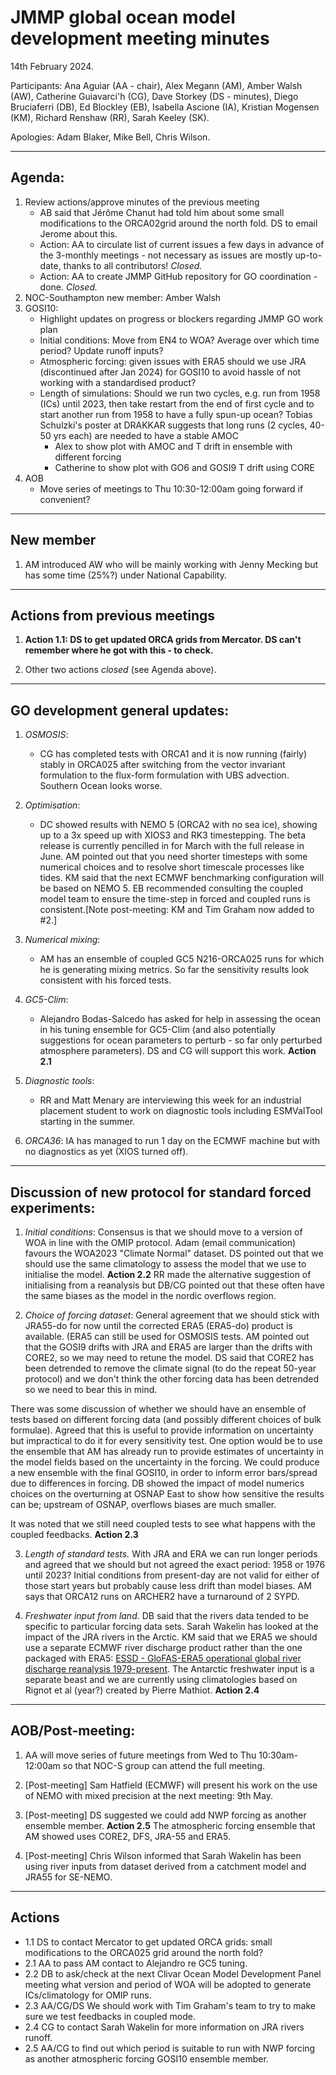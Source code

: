 # JMMP global ocean model development meeting minutes

14th February 2024.

Participants: Ana Aguiar (AA - chair), Alex Megann (AM), Amber Walsh (AW), Catherine Guiavarci'h (CG), Dave Storkey (DS - minutes), Diego Bruciaferri (DB), Ed Blockley (EB), Isabella Ascione (IA), Kristian Mogensen (KM), Richard Renshaw (RR), Sarah Keeley (SK).

Apologies: Adam Blaker, Mike Bell, Chris Wilson.

----------

## Agenda:
1. Review actions/approve minutes of the previous meeting 
   - AB said that Jérôme Chanut had told him about some small modifications to the ORCA02grid around the north fold. DS to email Jerome about this.
   - Action: AA to circulate list of current issues a few days in advance of the 3-monthly meetings - not necessary as issues are mostly up-to-date, thanks to all contributors! _Closed._
   - Action: AA to create JMMP GitHub repository for GO coordination - done. _Closed._
2. NOC-Southampton new member: Amber Walsh
3. GOSI10:
   - Highlight updates on progress or blockers regarding JMMP GO work plan
   - Initial conditions: Move from EN4 to WOA? Average over which time period? Update runoff inputs?
   - Atmospheric forcing: given issues with ERA5 should we use JRA (discontinued after Jan 2024) for GOSI10 to avoid hassle of not working with a standardised product?
   - Length of simulations: Should we run two cycles, e.g. run from 1958 (ICs) until 2023, then take restart from the end of first cycle and to start another run from 1958 to have a fully spun-up ocean? Tobias Schulzki's poster at DRAKKAR suggests that long runs (2 cycles, 40-50 yrs each) are needed to have a stable AMOC
      - Alex to show plot with AMOC and T drift in ensemble with different forcing
      - Catherine to show plot with GO6 and GOSI9 T drift using CORE
4. AOB
   - Move series of meetings to Thu 10:30-12:00am going forward if convenient?

----------

## New member

1. AM introduced AW who will be mainly working with Jenny Mecking but has some time (25%?) under National Capability.

----------

## Actions from previous meetings

1. **Action 1.1: DS to get updated ORCA grids from Mercator. DS can't remember where he got with this - to check.**

2. Other two actions _closed_ (see Agenda above).

----------

## GO development general updates:

1. _OSMOSIS_:
   - CG has completed tests with ORCA1 and it is now running (fairly) stably in ORCA025 after switching from the vector invariant formulation to the flux-form formulation with UBS advection. Southern Ocean looks worse.

2. _Optimisation_:
   - DC showed results with NEMO 5 (ORCA2 with no sea ice), showing up to a 3x speed up with XIOS3 and RK3 timestepping. The beta release is currently pencilled in for March with the full release in June. AM pointed out that you need shorter timesteps with some numerical choices and to resolve short timescale processes like tides. KM said that the next ECMWF benchmarking configuration will be based on NEMO 5. EB recommended consulting the coupled model team to ensure the time-step in forced and coupled runs is consistent.[Note post-meeting: KM and Tim Graham now added to #2.]

3. _Numerical mixing_: 
   - AM has an ensemble of coupled GC5 N216-ORCA025 runs for which he is generating mixing metrics. So far the sensitivity results look consistent with his forced tests. 

4. _GC5-Clim_:
   - Alejandro Bodas-Salcedo has asked for help in assessing the ocean in his tuning ensemble for GC5-Clim (and also potentially suggestions for ocean parameters to perturb - so far only perturbed atmosphere parameters). DS and CG will support this work. **Action 2.1**

5. _Diagnostic tools_: 
   - RR and Matt Menary are interviewing this week for an industrial placement student to work on diagnostic tools including ESMValTool starting in the summer.

6. _ORCA36_: IA has managed to run 1 day on the ECMWF machine but with no diagnostics as yet (XIOS turned off). 

----------

## Discussion of new protocol for standard forced experiments:

1. _Initial conditions_: Consensus is that we should move to a version of WOA in line with the OMIP protocol. Adam (email communication) favours the WOA2023 "Climate Normal" dataset. DS pointed out that we should use the same climatology to assess the model that we use to initialise the model. **Action 2.2** RR made the alternative suggestion of initialising from a reanalysis but DB/CG pointed out that these often have the same biases as the model in the nordic overflows region.

2. _Choice of forcing dataset_: General agreement that we should stick with JRA55-do for now until the corrected ERA5 (ERA5-do) product is available. (ERA5 can still be used for OSMOSIS tests. AM pointed out that the GOSI9 drifts with JRA and ERA5 are larger than the drifts with CORE2, so we may need to retune the model. DS said that CORE2 has been detrended to remove the climate signal (to do the repeat 50-year protocol) and we don't think the other forcing data has been detrended so we need to bear this in mind.

There was some discussion of whether we should have an ensemble of tests based on different forcing data (and possibly different choices of bulk formulae). Agreed that this is useful to provide information on uncertainty but impractical to do it for every sensitivity test. One option would be to use the ensemble that AM has already run to provide estimates of uncertainty in the model fields based on the uncertainty in the forcing. We could produce a new ensemble with the final GOSI10, in order to inform error bars/spread due to differences in forcing. DB showed the impact of model numerics choices on the overturning at OSNAP East to show how sensitive the results can be; upstream of OSNAP, overflows biases are much smaller.
                 
It was noted that we still need coupled tests to see what happens with the coupled feedbacks. **Action 2.3** 
                
3. _Length of standard tests._ With JRA and ERA we can run longer periods and agreed that we should but not agreed the exact period: 1958 or 1976 until 2023? Initial conditions from present-day are not valid for either of those start years but probably cause less drift than model biases. AM says that ORCA12 runs on ARCHER2 have a turnaround of 2 SYPD. 
                 
4. _Freshwater input from land._ DB said that the rivers data tended to be specific to particular forcing data sets. Sarah Wakelin has looked at the impact of the JRA rivers in the Arctic. KM said that we ERA5 we should use a separate ECMWF river discharge product rather than the one packaged with ERA5: [ESSD - GloFAS-ERA5 operational global river discharge reanalysis 1979-present](https://essd.copernicus.org/articles/12/2043/2020/). The Antarctic freshwater input is a separate beast and we are currently using climatologies based on Rignot et al (year?) created by Pierre Mathiot. **Action 2.4**

----------

## AOB/Post-meeting:

1. AA will move series of future meetings from Wed to Thu 10:30am-12:00am so that NOC-S group can attend the full meeting.

2. [Post-meeting] Sam Hatfield (ECMWF) will present his work on the use of NEMO with mixed precision at the next meeting: 9th May.

3. [Post-meeting] DS suggested we could add NWP forcing as another ensemble member. **Action 2.5** The atmospheric forcing ensemble that AM showed uses CORE2, DFS, JRA-55 and ERA5.

4. [Post-meeting] Chris Wilson informed that Sarah Wakelin has been using river inputs from dataset derived from a catchment model and JRA55 for SE-NEMO.

----------

## Actions

   * 1.1 DS to contact Mercator to get updated ORCA grids: small modifications to the ORCA025 grid around the north fold?
   * 2.1 AA to pass AM contact to Alejandro re GC5 tuning.
   * 2.2 DB to ask/check at the next Clivar Ocean Model Development Panel meeting what version and period of WOA will be adopted to generate ICs/climatology for OMIP runs. 
   * 2.3 AA/CG/DS We should work with Tim Graham's team to try to make sure we test feedbacks in coupled mode.
   * 2.4 CG to contact Sarah Wakelin for more information on JRA rivers runoff.
   * 2.5 AA/CG to find out which period is suitable to run with NWP forcing as another atmospheric forcing GOSI10 ensemble member.
